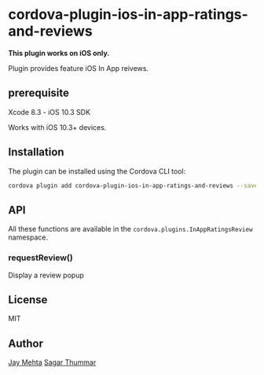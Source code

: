 # cordova-plugin-ios-in-app-ratings-and-reviews

**This plugin works on iOS only.**

Plugin provides feature iOS In App reivews.

## prerequisite
Xcode 8.3 - iOS 10.3 SDK

Works with iOS 10.3+ devices.

## Installation

The plugin can be installed using the Cordova CLI tool:

```sh
cordova plugin add cordova-plugin-ios-in-app-ratings-and-reviews --save
```


## API

All these functions are available in the `cordova.plugins.InAppRatingsReview` namespace.

### requestReview()

Display a review popup

## License

MIT

## Author

[Jay Mehta](https://www.linkedin.com/in/jay-mehta-ab293421/)
[Sagar Thummar](https://www.linkedin.com/in/sagar-thummar-630639a1/)